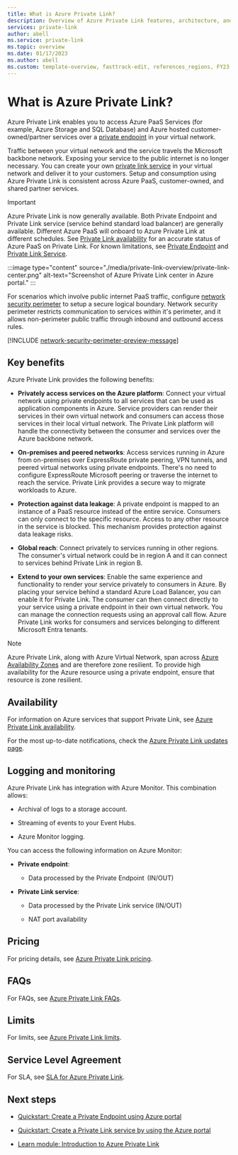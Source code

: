 ```yaml
---
title: What is Azure Private Link?
description: Overview of Azure Private Link features, architecture, and implementation. Learn how Azure Private Endpoints and Azure Private Link service works and how to use them.
services: private-link
author: abell
ms.service: private-link
ms.topic: overview
ms.date: 01/17/2023
ms.author: abell
ms.custom: template-overview, fasttrack-edit, references_regions, FY23 content-maintenance
---
```


# What is Azure Private Link? 

Azure Private Link enables you to access Azure PaaS Services (for example, Azure Storage and SQL Database) and Azure hosted customer-owned/partner services over a [private endpoint](private-endpoint-overview.md) in your virtual network.

Traffic between your virtual network and the service travels the Microsoft backbone network. Exposing your service to the public internet is no longer necessary. You can create your own [private link service](private-link-service-overview.md) in your virtual network and deliver it to your customers. Setup and consumption using Azure Private Link is consistent across Azure PaaS, customer-owned, and shared partner services.

> [!IMPORTANT]
> Azure Private Link is now generally available. Both Private Endpoint and Private Link service (service behind standard load balancer) are generally available. Different Azure PaaS will onboard to Azure Private Link at different schedules. See [Private Link availability](availability.md) for an accurate status of Azure PaaS on Private Link. For known limitations, see [Private Endpoint](private-endpoint-overview.md#limitations) and [Private Link Service](private-link-service-overview.md#limitations). 

:::image type="content" source="./media/private-link-overview/private-link-center.png" alt-text="Screenshot of Azure Private Link center in Azure portal." :::

For scenarios which involve public internet PaaS traffic, configure [network security perimeter](network-security-perimeter-overview.md) to setup a secure logical boundary. Network security perimeter restricts communication to services within it's perimeter, and it allows non-perimeter public traffic through inbound and outbound access rules.

[!INCLUDE [network-security-perimeter-preview-message](../../includes/network-security-perimeter-preview-message.md)]

## Key benefits

Azure Private Link provides the following benefits:  

- **Privately access services on the Azure platform**: Connect your virtual network using private endpoints to all services that can be used as application components in Azure. Service providers can render their services in their own virtual network and consumers can access those services in their local virtual network. The Private Link platform will handle the connectivity between the consumer and services over the Azure backbone network. 
 
- **On-premises and peered networks**: Access services running in Azure from on-premises over ExpressRoute private peering, VPN tunnels, and peered virtual networks using private endpoints. There's no need to configure ExpressRoute Microsoft peering or traverse the internet to reach the service. Private Link provides a secure way to migrate workloads to Azure.
 
- **Protection against data leakage**: A private endpoint is mapped to an instance of a PaaS resource instead of the entire service. Consumers can only connect to the specific resource. Access to any other resource in the service is blocked. This mechanism provides protection against data leakage risks. 
 
- **Global reach**: Connect privately to services running in other regions. The consumer's virtual network could be in region A and it can connect to services behind Private Link in region B.  
 
- **Extend to your own services**: Enable the same experience and functionality to render your service privately to consumers in Azure. By placing your service behind a standard Azure Load Balancer, you can enable it for Private Link. The consumer can then connect directly to your service using a private endpoint in their own virtual network. You can manage the connection requests using an approval call flow. Azure Private Link works for consumers and services belonging to different Microsoft Entra tenants. 

> [!NOTE]
> Azure Private Link, along with Azure Virtual Network, span across [Azure Availability Zones](../availability-zones/az-overview.md) and are therefore zone resilient. To provide high availability for the Azure resource using a private endpoint, ensure that resource is zone resilient.

## Availability 

For information on Azure services that support Private Link, see [Azure Private Link availability](availability.md).

For the most up-to-date notifications, check the [Azure Private Link updates page](https://azure.microsoft.com/updates/?product=private-link).

## Logging and monitoring

Azure Private Link has integration with Azure Monitor. This combination allows:

 - Archival of logs to a storage account.

 - Streaming of events to your Event Hubs.

 - Azure Monitor logging.

You can access the following information on Azure Monitor: 

- **Private endpoint**: 

    - Data processed by the Private Endpoint  (IN/OUT)
 
- **Private Link service**:

    - Data processed by the Private Link service (IN/OUT)

    - NAT port availability  
 
## Pricing   
For pricing details, see [Azure Private Link pricing](https://azure.microsoft.com/pricing/details/private-link/).
 
## FAQs  
For FAQs, see [Azure Private Link FAQs](private-link-faq.yml).
 
## Limits  
For limits, see [Azure Private Link limits](../azure-resource-manager/management/azure-subscription-service-limits.md#private-link-limits).

## Service Level Agreement
For SLA, see [SLA for Azure Private Link](https://azure.microsoft.com/support/legal/sla/private-link/v1_0/).

## Next steps

- [Quickstart: Create a Private Endpoint using Azure portal](create-private-endpoint-portal.md)

- [Quickstart: Create a Private Link service by using the Azure portal](create-private-link-service-portal.md)

- [Learn module: Introduction to Azure Private Link](/training/modules/introduction-azure-private-link/)

